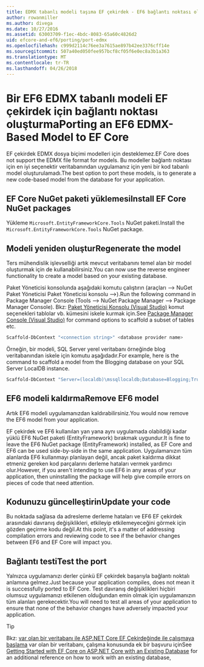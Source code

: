 ```yaml
---
title: EDMX tabanlı modeli taşıma EF çekirdek - EF6 bağlantı noktası oluşturma
author: rowanmiller
ms.author: divega
ms.date: 10/27/2016
ms.assetid: 63003709-f1ec-4bdc-8083-65a60c4826d2
uid: efcore-and-ef6/porting/port-edmx
ms.openlocfilehash: c999d2114c76ee3a7615ae897b42ee3376cff14e
ms.sourcegitcommit: 507a40ed050fee957bcf8cf05f6e0ec8a3b1a363
ms.translationtype: MT
ms.contentlocale: tr-TR
ms.lasthandoff: 04/26/2018
---
```

# <a name="porting-an-ef6-edmx-based-model-to-ef-core"></a><span data-ttu-id="d80e4-102">Bir EF6 EDMX tabanlı modeli EF çekirdek için bağlantı noktası oluşturma</span><span class="sxs-lookup"><span data-stu-id="d80e4-102">Porting an EF6 EDMX-Based Model to EF Core</span></span>

<span data-ttu-id="d80e4-103">EF çekirdek EDMX dosya biçimi modelleri için desteklemez.</span><span class="sxs-lookup"><span data-stu-id="d80e4-103">EF Core does not support the EDMX file format for models.</span></span> <span data-ttu-id="d80e4-104">Bu modeller bağlantı noktası için en iyi seçenektir veritabanından uygulamanız için yeni bir kod tabanlı model oluşturulamadı.</span><span class="sxs-lookup"><span data-stu-id="d80e4-104">The best option to port these models, is to generate a new code-based model from the database for your application.</span></span>

## <a name="install-ef-core-nuget-packages"></a><span data-ttu-id="d80e4-105">EF Core NuGet paketi yüklemesi</span><span class="sxs-lookup"><span data-stu-id="d80e4-105">Install EF Core NuGet packages</span></span>

<span data-ttu-id="d80e4-106">Yükleme `Microsoft.EntityFrameworkCore.Tools` NuGet paketi.</span><span class="sxs-lookup"><span data-stu-id="d80e4-106">Install the `Microsoft.EntityFrameworkCore.Tools` NuGet package.</span></span>

## <a name="regenerate-the-model"></a><span data-ttu-id="d80e4-107">Modeli yeniden oluştur</span><span class="sxs-lookup"><span data-stu-id="d80e4-107">Regenerate the model</span></span>

<span data-ttu-id="d80e4-108">Ters mühendislik işlevselliği artık mevcut veritabanını temel alan bir model oluşturmak için de kullanabilirsiniz.</span><span class="sxs-lookup"><span data-stu-id="d80e4-108">You can now use the reverse engineer functionality to create a model based on your existing database.</span></span>

<span data-ttu-id="d80e4-109">Paket Yöneticisi konsolunda aşağıdaki komutu çalıştırın (araçları –> NuGet Paket Yöneticisi Paket Yöneticisi konsolu –>).</span><span class="sxs-lookup"><span data-stu-id="d80e4-109">Run the following command in Package Manager Console (Tools –> NuGet Package Manager –> Package Manager Console).</span></span> <span data-ttu-id="d80e4-110">Bkz: [Paket Yöneticisi Konsolu (Visual Studio)](../../core/miscellaneous/cli/powershell.md) komut seçenekleri tablolar vb. kümesini iskele kurmak için.</span><span class="sxs-lookup"><span data-stu-id="d80e4-110">See [Package Manager Console (Visual Studio)](../../core/miscellaneous/cli/powershell.md) for command options to scaffold a subset of tables etc.</span></span>

``` powershell
Scaffold-DbContext "<connection string>" <database provider name>
```

<span data-ttu-id="d80e4-111">Örneğin, bir modeli, SQL Server yerel veritabanı örneğinde blog veritabanından iskele için komutu aşağıdadır.</span><span class="sxs-lookup"><span data-stu-id="d80e4-111">For example, here is the command to scaffold a model from the Blogging database on your SQL Server LocalDB instance.</span></span>

``` powershell
Scaffold-DbContext "Server=(localdb)\mssqllocaldb;Database=Blogging;Trusted_Connection=True;" Microsoft.EntityFrameworkCore.SqlServer
```

## <a name="remove-ef6-model"></a><span data-ttu-id="d80e4-112">EF6 modeli kaldırma</span><span class="sxs-lookup"><span data-stu-id="d80e4-112">Remove EF6 model</span></span>

<span data-ttu-id="d80e4-113">Artık EF6 modeli uygulamanızdan kaldırabilirsiniz.</span><span class="sxs-lookup"><span data-stu-id="d80e4-113">You would now remove the EF6 model from your application.</span></span>

<span data-ttu-id="d80e4-114">EF çekirdek ve EF6 kullanılan yan yana aynı uygulamada olabildiği kadar yüklü EF6 NuGet paketi (EntityFramework) bırakmak uygundur.</span><span class="sxs-lookup"><span data-stu-id="d80e4-114">It is fine to leave the EF6 NuGet package (EntityFramework) installed, as EF Core and EF6 can be used side-by-side in the same application.</span></span> <span data-ttu-id="d80e4-115">Uygulamanızın tüm alanlarda EF6 kullanmayı planlayan değil, ancak paket kaldırma dikkat etmeniz gereken kod parçalarını derleme hataları vermek yardımcı olur.</span><span class="sxs-lookup"><span data-stu-id="d80e4-115">However, if you aren't intending to use EF6 in any areas of your application, then uninstalling the package will help give compile errors on pieces of code that need attention.</span></span>

## <a name="update-your-code"></a><span data-ttu-id="d80e4-116">Kodunuzu güncelleştirin</span><span class="sxs-lookup"><span data-stu-id="d80e4-116">Update your code</span></span>

<span data-ttu-id="d80e4-117">Bu noktada sağlasa da adresleme derleme hataları ve EF6 EF çekirdek arasındaki davranış değişiklikleri, etkileyip etkilemeyeceğini görmek için gözden geçirme kodu değil.</span><span class="sxs-lookup"><span data-stu-id="d80e4-117">At this point, it's a matter of addressing compilation errors and reviewing code to see if the behavior changes between EF6 and EF Core will impact you.</span></span>

## <a name="test-the-port"></a><span data-ttu-id="d80e4-118">Bağlantı testi</span><span class="sxs-lookup"><span data-stu-id="d80e4-118">Test the port</span></span>

<span data-ttu-id="d80e4-119">Yalnızca uygulamanızı derler çünkü EF çekirdek başarıyla bağlantı noktalı anlamına gelmez.</span><span class="sxs-lookup"><span data-stu-id="d80e4-119">Just because your application compiles, does not mean it is successfully ported to EF Core.</span></span> <span data-ttu-id="d80e4-120">Test davranış değişiklikleri hiçbiri olumsuz uygulamanızı etkilenen olduğundan emin olmak için uygulamanızın tüm alanları gerekecektir.</span><span class="sxs-lookup"><span data-stu-id="d80e4-120">You will need to test all areas of your application to ensure that none of the behavior changes have adversely impacted your application.</span></span>

> [!TIP]
> <span data-ttu-id="d80e4-121">Bkz: [var olan bir veritabanı ile ASP.NET Core EF Çekirdeğinde ile çalışmaya başlama](xref:core/get-started/aspnetcore/existing-db) var olan bir veritabanı, çalışma konusunda ek bir başvuru için</span><span class="sxs-lookup"><span data-stu-id="d80e4-121">See [Getting Started with EF Core on ASP.NET Core with an Existing Database](xref:core/get-started/aspnetcore/existing-db) for an additional reference on how to work with an existing database,</span></span> 

